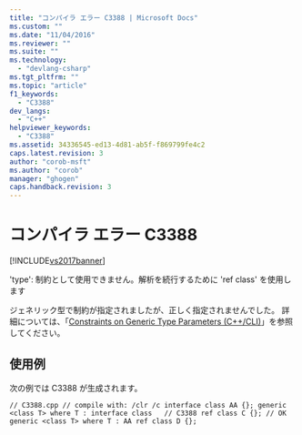 ```yaml
---
title: "コンパイラ エラー C3388 | Microsoft Docs"
ms.custom: ""
ms.date: "11/04/2016"
ms.reviewer: ""
ms.suite: ""
ms.technology: 
  - "devlang-csharp"
ms.tgt_pltfrm: ""
ms.topic: "article"
f1_keywords: 
  - "C3388"
dev_langs: 
  - "C++"
helpviewer_keywords: 
  - "C3388"
ms.assetid: 34336545-ed13-4d81-ab5f-f869799fe4c2
caps.latest.revision: 3
author: "corob-msft"
ms.author: "corob"
manager: "ghogen"
caps.handback.revision: 3
---
```

# コンパイラ エラー C3388
[!INCLUDE[vs2017banner](../../assembler/inline/includes/vs2017banner.md)]

'type': 制約として使用できません。解析を続行するために 'ref class' を使用します  
  
 ジェネリック型で制約が指定されましたが、正しく指定されませんでした。 詳細については、「[Constraints on Generic Type Parameters \(C\+\+\/CLI\)](../Topic/Constraints%20on%20Generic%20Type%20Parameters%20\(C++-CLI\).md)」を参照してください。  
  
## 使用例  
 次の例では C3388 が生成されます。  
  
```  
// C3388.cpp // compile with: /clr /c interface class AA {}; generic <class T> where T : interface class   // C3388 ref class C {}; // OK generic <class T> where T : AA ref class D {};  
```